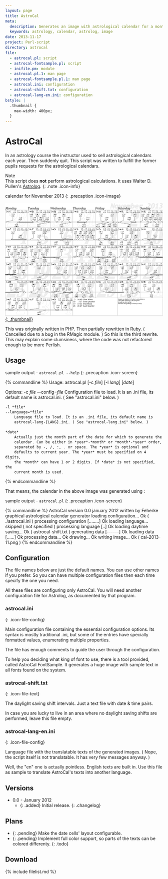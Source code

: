 ```yaml
---
layout: page
title: AstroCal
meta:
  description: Generates an image with astrological calendar for a month.
  keywords: astrology, calendar, astrolog, image
date: 2013-11-17
project: Perl-script
directory: astrocal
file:
  - astrocal.pl: script
  - astrocal-fontsample.pl: script
  - inifile.pm: module
  - astrocal.pl.1: man page
  - astrocal-fontsample.pl.1: man page
  - astrocal.ini: configuration
  - astrocal-shift.txt: configuration
  - astrocal-lang-en.ini: configuration
bstyle: |
  .thumbnail {
    max-width: 400px;
  }
---
```


# AstroCal

In an astrology course the instructor used to sell astrological calendars each
year. Then suddenly quit. This script was written to fulfill the former pupils
requests for the astrological calendars.

Note  
This script does **not** perform astrological calculations. It uses Walter D.
Pullen's [Astrolog](http://www.astrolog.org/astrolog.htm).
{: .note .icon-info}

calendar for November 2013
{: .precaption .icon-image}

[![sample calendar](cal-2013-11.png "follow this link to the full size view"){: .thumbnail}](cal-2013-11.png)

This was originally written in PHP. Then partially rewritten in Ruby.
( Cancelled due to a bug in the RMagic module. ) So this is the third rewrite.
This may explain some clumsiness, where the code was not refactored enough to be
more Perlish.

## Usage

sample output - `astrocal.pl --help`
{: .precaption .icon-screen}

{% commandline %}
Usage:
    astrocal.pl [-c *file*] [-l *lang*] [*date*]

Options:
    -c *file*
    --config=*file*
        Configuration file to load. It is an .ini file, its default name is
        astrocal.ini. ( See "astrocal.ini" below. )

    -l *file*
    --language=*file*
        Language file to load. It is an .ini file, its default name is
        astrocal-lang-{LANG}.ini. ( See "astrocal-lang.ini" below. )

    *date*
        Actually just the month part of the date for which to generate the
        calendar. Can be either in *year*-*month* or *month*-*year* order,
        separated by -, /, :, . or space. The *year* is optional and
        defaults to current year. The *year* must be specified on 4 digits,
        the *month* can have 1 or 2 digits. If *date* is not specified, the
        current month is used.
{% endcommandline %}

That means, the calendar in the above image was generated using :

sample output - `astrocal.pl`
{: .precaption .icon-screen}

{% commandline %}
AstroCal   version 0.0   january 2012   written by Feherke
graphical astrological calendar generator
loading configuration... Ok ( ./astrocal.ini )
processing configuration [........] Ok
loading language... skipped ( not specified )
processing language [..] Ok
loading daytime saving... Ok ( astrocal-shift.txt )
generating data [------] Ok
loading data [......] Ok
processing data... Ok
drawing...
Ok
writing image... Ok ( cal-2013-11.png )
{% endcommandline %}

## Configuration

The file names below are just the default names. You can use other names if you
prefer. So you can have multiple configuration files then each time specify the
one you need.

All these files are configuring only AstroCal. You will need another
configuration file for Astrolog, as documented by that program.

### astrocal.ini
{: .icon-file-config}

Main configuration file containing the essential configuration options. Its
syntax is mostly traditional .ini, but some of the entries have specially
formatted values, enumerating multiple properties.

The file has enough comments to guide the user through the configuration.

To help you deciding what king of font to use, there is a tool provided, called
AstroCal FontSample. It generates a huge image with sample text in all fonts
found on the system.

### astrocal-shift.txt
{: .icon-file-text}

The daylight saving shift intervals. Just a text file with date & time pairs.

In case you are lucky to live in an area where no daylight saving shifts are
performed, leave this file empty.

### astrocal-lang-en.ini
{: .icon-file-config}

Language file with the translatable texts of the generated images. ( Nope, the
script itself is not translatable. It has very few messages anyway. )

Well, the "en" one is actually pointless. English texts are built in. Use this
file as sample to translate AstroCal's texts into another language.

## Versions

* 0.0 - January 2012
  * {: .added} Initial release.
{: .changelog}

## Plans

* {: .pending} Make the date cells' layout configurable.
* {: .pending} Implement full color support, so parts of the texts can be
  colored differenty.
{: .todo}

## Download

{% include filelist.md %}
